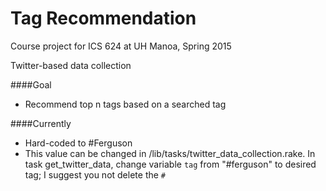 # Tag Recommendation
Course project for ICS 624 at UH Manoa, Spring 2015

Twitter-based data collection

####Goal
* Recommend top n tags based on a searched tag

####Currently
* Hard-coded to #Ferguson
* This value can be changed in /lib/tasks/twitter_data_collection.rake. In task get_twitter_data, change variable ``tag`` from "#ferguson" to desired tag; I suggest you not delete the ``#``